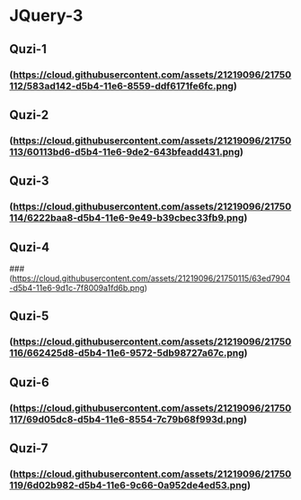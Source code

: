 # JQuery-3

## Quzi-1
### (https://cloud.githubusercontent.com/assets/21219096/21750112/583ad142-d5b4-11e6-8559-ddf6171fe6fc.png)
## Quzi-2
### (https://cloud.githubusercontent.com/assets/21219096/21750113/60113bd6-d5b4-11e6-9de2-643bfeadd431.png)
## Quzi-3
### (https://cloud.githubusercontent.com/assets/21219096/21750114/6222baa8-d5b4-11e6-9e49-b39cbec33fb9.png)
## Quzi-4
###(https://cloud.githubusercontent.com/assets/21219096/21750115/63ed7904-d5b4-11e6-9d1c-7f8009a1fd6b.png)
## Quzi-5
### (https://cloud.githubusercontent.com/assets/21219096/21750116/662425d8-d5b4-11e6-9572-5db98727a67c.png)
## Quzi-6
### (https://cloud.githubusercontent.com/assets/21219096/21750117/69d05dc8-d5b4-11e6-8554-7c79b68f993d.png)
## Quzi-7
### (https://cloud.githubusercontent.com/assets/21219096/21750119/6d02b982-d5b4-11e6-9c66-0a952de4ed53.png)
